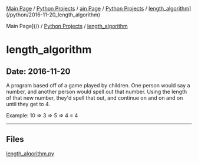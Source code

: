 [Main Page](/) / [Python Projects](/python) / [ain Page](/) / [Python Projects](/python) / [length_algorithm](/python/2016-11-20_length_algorithm)](/python/2016-11-20_length_algorithm)

Main Page](/) / [Python Projects](/python) / [length_algorithm](/python/2016-11-20_length_algorithm)

# length_algorithm

## Date: 2016-11-20

A program based off of a game played by children.
One person would say a number, and another person would spell out that number. 
Using the length of that new number, they'd spell that out, and continue on and on and on until they get to 4.

Example: 10 => 3 => 5 => 4 = 4

-----

## Files

[length_algorithm.py](length_algorithm.py)